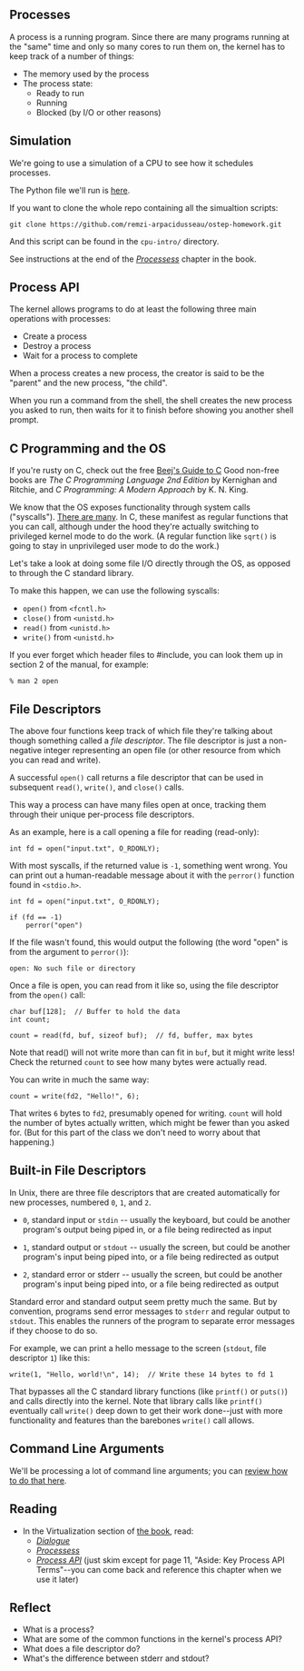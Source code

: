 <!-- Exploration 2.1: Processes and System Programming -->

## Processes

A process is a running program. Since there are many programs running at
the "same" time and only so many cores to run them on, the kernel has to
keep track of a number of things:

* The memory used by the process
* The process state:
  * Ready to run
  * Running
  * Blocked (by I/O or other reasons)

## Simulation

We're going to use a simulation of a CPU to see how it schedules
processes.

The Python file we'll run is
[here](https://github.com/remzi-arpacidusseau/ostep-homework/tree/master/cpu-intro).

If you want to clone the whole repo containing all the simualtion scripts:

```
git clone https://github.com/remzi-arpacidusseau/ostep-homework.git
```

And this script can be found in the `cpu-intro/` directory.

See instructions at the end of the
[_Processess_](https://pages.cs.wisc.edu/~remzi/OSTEP/cpu-intro.pdf)
chapter in the book.

## Process API

The kernel allows programs to do at least the following three main
operations with processes:

* Create a process
* Destroy a process
* Wait for a process to complete

When a process creates a new process, the creator is said to be the
"parent" and the new process, "the child".

When you run a command from the shell, the shell creates the new process
you asked to run, then waits for it to finish before showing you another
shell prompt.

## C Programming and the OS

If you're rusty on C, check out the free [Beej's Guide to
C](https://beej.us/guide/bgc/) Good non-free books are _The C
Programming Language 2nd Edition_ by Kernighan and Ritchie, and _C
Programming: A Modern Approach_ by K. N. King.

We know that the OS exposes functionality through system calls
("syscalls"). [There are
many](https://linuxhint.com/list_of_linux_syscalls/). In C, these
manifest as regular functions that you can call, although under the hood
they're actually switching to privileged kernel mode to do the work. (A
regular function like `sqrt()` is going to stay in unprivileged user
mode to do the work.)

Let's take a look at doing some file I/O directly through the OS, as
opposed to through the C standard library.

To make this happen,  we can use the following syscalls:

* `open()` from `<fcntl.h>`
* `close()` from `<unistd.h>`
* `read()` from `<unistd.h>`
* `write()` from `<unistd.h>`

If you ever forget which header files to #include, you can look them up
in section 2 of the manual, for example:

```
% man 2 open
```

## File Descriptors

The above four functions keep track of which file they're talking about
though something called a _file descriptor_. The file descriptor is just
a non-negative integer representing an open file (or other resource from
which you can read and write).

A successful `open()` call returns a file descriptor that can be used in
subsequent `read()`, `write()`, and `close()` calls.

This way a process can have many files open at once, tracking them
through their unique per-process file descriptors.

As an example, here is a call opening a file for reading (read-only):

```
int fd = open("input.txt", O_RDONLY);
```

With most syscalls, if the returned value is `-1`, something went wrong.
You can print out a human-readable message about it with the `perror()`
function found in `<stdio.h>`.

```
int fd = open("input.txt", O_RDONLY);

if (fd == -1)
    perror("open")
```

If the file wasn't found, this would output the following (the word
"open" is from the argument to `perror()`):

```
open: No such file or directory
```

Once a file is open, you can read from it like so, using the file
descriptor from the `open()` call:

```
char buf[128];  // Buffer to hold the data
int count;

count = read(fd, buf, sizeof buf);  // fd, buffer, max bytes
```

Note that read() will not write more than can fit in `buf`, but it might
write less! Check the returned `count` to see how many bytes were
actually read.

You can write in much the same way:

```
count = write(fd2, "Hello!", 6);
```

That writes `6` bytes to `fd2`, presumably opened for writing. `count`
will hold the number of bytes actually written, which might be fewer
than you asked for. (But for this part of the class we don't need to
worry about that happening.)

## Built-in File Descriptors

In Unix, there are three file descriptors that are created automatically
for new processes, numbered `0`, `1`, and `2`.

* `0`, standard input or `stdin` -- usually the keyboard, but could be
  another program's output being piped in, or a file being redirected as
  input

* `1`, standard output or `stdout` -- usually the screen, but could be
  another program's input being piped into, or a file being redirected
  as output

* `2`, standard error or stderr -- usually the screen, but could be
  another program's input being piped into, or a file being redirected
  as output

Standard error and standard output seem pretty much the same. But by
convention, programs send error messages to `stderr` and regular output
to `stdout`. This enables the runners of the program to separate error
messages if they choose to do so.

For example, we can print a hello message to the screen (`stdout`, file
descriptor `1`) like this:

```
write(1, "Hello, world!\n", 14);  // Write these 14 bytes to fd 1
```

That bypasses all the C standard library functions (like `printf()` or
`puts()`) and calls directly into the kernel. Note that library calls
like `printf()` eventually call `write()` deep down to get their work
done--just with more functionality and features than the barebones
`write()` call allows.

## Command Line Arguments

We'll be processing a lot of command line arguments; you can [review how
to do that
here](https://beej.us/guide/bgc/html/split/the-outside-environment.html#command-line-arguments).

## Reading

* In the Virtualization section of [the book](https://pages.cs.wisc.edu/~remzi/OSTEP/), read:
  * [_Dialogue_](https://pages.cs.wisc.edu/~remzi/OSTEP/dialogue-virtualization.pdf)
  * [_Processess_](https://pages.cs.wisc.edu/~remzi/OSTEP/cpu-intro.pdf)
  * [_Process API_](https://pages.cs.wisc.edu/~remzi/OSTEP/cpu-api.pdf)
    (just skim except for page 11, "Aside: Key Process API Terms"--you
    can come back and reference this chapter when we use it later)

## Reflect

* What is a process?
* What are some of the common functions in the kernel's process API?
* What does a file descriptor do?
* What's the difference between stderr and stdout?
